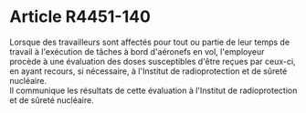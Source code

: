 # Article R4451-140

  
Lorsque des travailleurs sont affectés pour tout ou partie de leur temps de travail à l'exécution de tâches à bord d'aéronefs en vol, l'employeur procède à une évaluation des doses susceptibles d'être reçues par ceux-ci, en ayant recours, si nécessaire, à l'Institut de radioprotection et de sûreté nucléaire.   
Il communique les résultats de cette évaluation à l'Institut de radioprotection et de sûreté nucléaire.